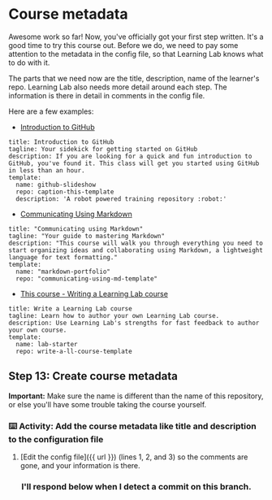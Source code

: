 # Course metadata
  
Awesome work so far! Now, you've officially got your first step written. It's a good time to try this course out. Before we do, we need to pay some attention to the metadata in the config file, so that Learning Lab knows what to do with it.
  
The parts that we need now are the title, description, name of the learner's repo. Learning Lab also needs more detail around each step. The information is there in detail in comments in the config file.

Here are a few examples:

- [Introduction to GitHub](https://github.com/githubtraining/introduction-to-github/blob/master/config.yml)
```
title: Introduction to GitHub
tagline: Your sidekick for getting started on GitHub
description: If you are looking for a quick and fun introduction to GitHub, you've found it. This class will get you started using GitHub in less than an hour.
template:
  name: github-slideshow
  repo: caption-this-template
  description: 'A robot powered training repository :robot:'
```
- [Communicating Using Markdown](https://github.com/githubtraining/communicating-using-markdown/blob/master/config.yml)
```
title: "Communicating using Markdown"
tagline: "Your guide to mastering Markdown"
description: "This course will walk you through everything you need to start organizing ideas and collaborating using Markdown, a lightweight language for text formatting."
template:
  name: "markdown-portfolio"
  repo: "communicating-using-md-template"
```
- [This course - Writing a Learning Lab course](https://github.com/githubtraining/write-a-ll-course/blob/master/config.yml)
```
title: Write a Learning Lab course
tagline: Learn how to author your own Learning Lab course.
description: Use Learning Lab's strengths for fast feedback to author your own course.
template:
  name: lab-starter
  repo: write-a-ll-course-template
```

## Step 13: Create course metadata

**Important:** Make sure the name is different than the name of this repository, or else you'll have some trouble taking the course yourself.

### :keyboard: Activity: Add the course metadata like title and description to the configuration file

1. [Edit the config file]({{ url }}) (lines 1, 2, and 3) so the comments are gone, and your information is there.

<h3 align="center">I'll respond below when I detect a commit on this branch.</h3>

